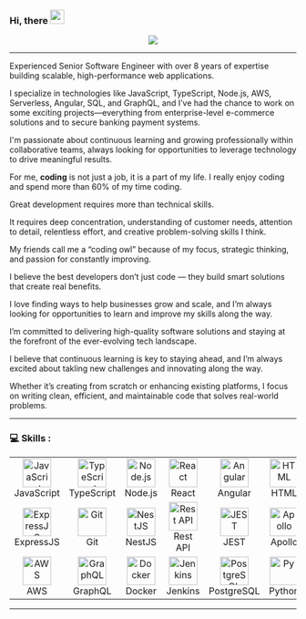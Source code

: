 ### Hi, there 	<img src="https://media.giphy.com/media/hvRJCLFzcasrR4ia7z/giphy.gif" width="25px">
<p align="center">
<a href="https://github.com/AdonisGithub">	
	<img src="https://readme-typing-svg.herokuapp.com/?lines=Senior%20Full-Stack%20developer;Android%20Developer;8%2B%20years%20of%20experience;Always%20learning%20new%20tech&font=Pacifico&center=true&width=650&height=120&color=58a6ff&vCenter=true&size=45%22">
</a>
</p>

<div align="center">
	<hr>
<div align="left">
    <p>Experienced Senior Software Engineer with over 8 years of expertise building scalable, high-performance web applications.</p> 
    <p>I specialize in technologies like JavaScript, TypeScript, Node.js, AWS, Serverless, Angular, SQL, and GraphQL, and I’ve had the chance to work on some exciting projects—everything from enterprise-level e-commerce solutions and to secure banking payment systems.</p> 
    <p>I'm passionate about continuous learning and growing professionally within collaborative teams, always looking for opportunities to leverage technology to drive meaningful results.</p> 
    <p>For me, <b>coding</b> is not just a job, it is a part of my life. I really enjoy coding and spend more than 60% of my time coding.</p> 
    <p>Great development requires more than technical skills.</p> 
    <p>It requires deep concentration, understanding of customer needs, attention to detail, relentless effort, and creative problem-solving skills I think.</p> 
    <p>My friends call me a “coding owl” because of my focus, strategic thinking, and passion for constantly improving.</p> 
    <p>I believe the best developers don’t just code — they build smart solutions that create real benefits.</p> 
    <p>I love finding ways to help businesses grow and scale, and I’m always looking for opportunities to learn and improve my skills along the way.</p> 
    <p>I’m committed to delivering high-quality software solutions and staying at the forefront of the ever-evolving tech landscape. </p> 
    <p>I believe that continuous learning is key to staying ahead, and I’m always excited about takling new challenges and innovating along the way.</p> 
    <p>Whether it’s creating from scratch or enhancing existing platforms, I focus on writing clean, efficient, and maintainable code that solves real-world problems.</p> 
</div>
	<hr>
</div>

### 💻 Skills :

<table>  
	<tr>  
		<td align="center" width="96">  
			<img src="https://techstack-generator.vercel.app/js-icon.svg" alt="JavaScript" width="50" height="50" /><br> JavaScript 
		</td>  
		<td align="center" width="96">  
			<img src="https://techstack-generator.vercel.app/ts-icon.svg" alt="TypeScript" width="50" height="50" /><br> TypeScript 
		</td>  
		<td align="center" width="96">  
			<img src="https://skillicons.dev/icons?i=nodejs" alt="Node.js" width="50" height="50" /><br> Node.js 
		</td>  
		<td align="center" width="96">  
			<img src="https://techstack-generator.vercel.app/react-icon.svg" alt="React" width="50" height="50" /><br> React 
		</td>  
		<td align="center" width="96">  
			<img src="https://skillicons.dev/icons?i=angular" alt="Angular" width="50" height="50" /><br> Angular 
		</td>  
		<td align="center" width="96">  
			<img src="https://skillicons.dev/icons?i=html" alt="HTML" width="50" height="50" /><br> HTML 
		</td>  
		<td align="center" width="96">  
			<img src="https://skillicons.dev/icons?i=css" alt="CSS" width="50" height="50" /><br> CSS 
		</td>  
		<td align="center" width="96">  
			<img src="https://skillicons.dev/icons?i=vue" alt="VueJs" width="50" height="50" /><br> VueJs 
		</td>  
		<td align="center" width="96">  
			<img src="https://skillicons.dev/icons?i=redux" alt="Redux" width="50" height="50" /><br> Redux 
		</td>  
	</tr>  
	<tr>  
		<td align="center" width="96">  
			<img src="https://skillicons.dev/icons?i=express" alt="ExpressJS" width="50" height="50" /><br> ExpressJS 
		</td>  
		<td align="center" width="96">  
			<img src="https://skillicons.dev/icons?i=git" alt="Git" width="50" height="50" /><br> Git 
		</td>  
		<td align="center" width="96">  
			<img src="https://skillicons.dev/icons?i=nestjs" alt="NestJS" width="50" height="50" /><br> NestJS 
		</td>  
		<td align="center" width="96">  
			<img src="https://techstack-generator.vercel.app/restapi-icon.svg" alt="Rest API" width="50" height="50" /><br> Rest API 
		</td>  
		<td align="center" width="96">  
			<img src="https://skillicons.dev/icons?i=jest" alt="JEST" width="50" height="50" /><br> JEST 
		</td>  
		<td align="center" width="96">  
			<img src="https://skillicons.dev/icons?i=apollo" alt="Apollo" width="50" height="50" /><br> Apollo 
		</td>  
		<td align="center" width="96">  
			<img src="https://skillicons.dev/icons?i=kubernetes" alt="Kubernetes" width="50" height="50" /><br> Kubernetes 
		</td>  
		<td align="center" width="96">  
			<img src="https://skillicons.dev/icons?i=nginx" alt="Nginx" width="50" height="50" /><br> Nginx 
		</td>  
		<td align="center" width="96">  
			<img src="https://skillicons.dev/icons?i=mongodb" alt="MongoDB" width="50" height="50" /><br> MongoDB 
		</td>  
		</tr>  
		<tr>
		<td align="center" width="96">  
			<img src="https://techstack-generator.vercel.app/aws-icon.svg" alt="AWS" width="50" height="50" /><br> AWS 
		</td>  
		<td align="center" width="96">  
			<img src="https://techstack-generator.vercel.app/graphql-icon.svg" alt="GraphQL" width="50" height="50" /><br> GraphQL 
		</td>  
		<td align="center" width="96">  
			<img src="https://techstack-generator.vercel.app/docker-icon.svg" alt="Docker" width="50" height="50" /><br> Docker 
		</td> 
		<td align="center" width="96">  
			<img src="https://skillicons.dev/icons?i=jenkins" alt="Jenkins" width="50" height="50" /><br> Jenkins 
		</td>  
        <td align="center" width="96">  
			<img src="https://skillicons.dev/icons?i=postgres" alt="PostgreSQL" width="50" height="50" /><br> PostgreSQL 
		</td> 
        <td align="center" width="96">  
			<img src="https://skillicons.dev/icons?i=py" alt="Py" width="50" height="50" /><br> Python 
		</td>  
        <td align="center" width="96">  
			<img src="https://skillicons.dev/icons?i=django" alt="Django" width="50" height="50" /><br> Django 
		</td>   
	</tr>
</table>
<hr>




